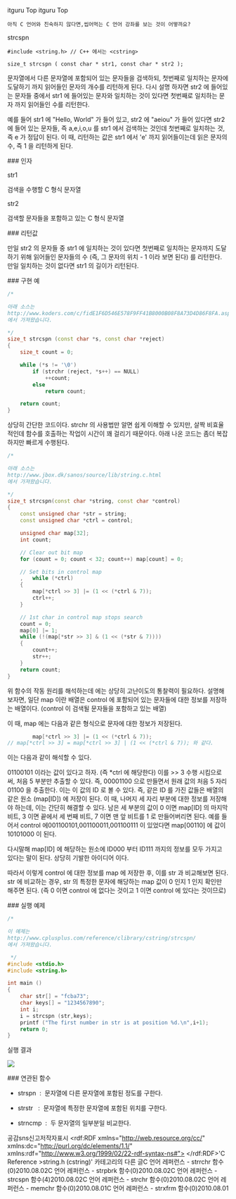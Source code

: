  itguru Top itguru Top

```warning
아직 C 언어와 친숙하지 않다면,씹어먹는 C 언어 강좌를 보는 것이 어떻까요?

```

strcspn

```info
#include <string.h> // C++ 에서는 <cstring>

size_t strcspn ( const char * str1, const char * str2 );
```


문자열에서 다른 문자열에 포함되어 있는 문자들을 검색하되, 첫번째로 일치하는 문자에 도달하기 까지 읽어들인 문자의 개수를 리턴하게 된다. 다시 설명 하자면 str2 에 들어있는 문자들 중에서 str1 에 들어있는 문자와 일치하는 것이 있다면 첫번째로 일치하는 문자 까지 읽어들인 수를 리턴한다.

예를 들어 str1 에 "Hello, World" 가 들어 있고, str2 에 "aeiou" 가 들어 있다면 str2 에 들어 있는 문자들, 즉 a,e,i,o,u 를 str1 에서 검색하는 것인데 첫번째로 일치하는 것, 즉 e 가 정답이 된다. 이 때, 리턴하는 값은 str1 에서 'e' 까지 읽어들이는데 읽은 문자의 수, 즉 1 을 리턴하게 된다.

### 인자

str1

검색을 수행할 C 형식 문자열

str2

검색할 문자들을 포함하고 있는 C 형식 문자열

### 리턴값

만일 str2 의 문자들 중 str1 에 일치하는 것이 있다면 첫번째로 일치하는 문자까지 도달하기 위해 읽어들인 문자들의 수 (즉, 그 문자의 위치 - 1 이라 보면 된다) 를 리턴한다. 만일 일치하는 것이 없다면 str1 의 길이가 리턴된다.

### 구현 예

```cpp
/*

아래 소스는
http://www.koders.com/c/fidE1F6D546E578F9FF41B8000B08F8A73D4D86F8FA.aspx
에서 가져왔습니다.

*/
size_t strcspn (const char *s, const char *reject)
{
    size_t count = 0;

    while (*s != '\0')
        if (strchr (reject, *s++) == NULL)
            ++count;
        else
            return count;

    return count;
}
```


상당히 간단한 코드이다. strchr 의 사용법만 알면 쉽게 이해할 수 있지만, 살짝 비효율 적인데 함수를 호출하는 작업이 시간이 꽤 걸리기 때문이다. 아래 나온 코드는 좀더 복잡하지만 빠르게 수행된다.

```cpp
/*

아래 소스는
http://www.jbox.dk/sanos/source/lib/string.c.html
에서 가져왔습니다.

*/
size_t strcspn(const char *string, const char *control)
{
    const unsigned char *str = string;
    const unsigned char *ctrl = control;

    unsigned char map[32];
    int count;

    // Clear out bit map
    for (count = 0; count < 32; count++) map[count] = 0;

    // Set bits in control map
    ,   while (*ctrl)
    {
        map[*ctrl >> 3] |= (1 << (*ctrl & 7));
        ctrl++;
    }

    // 1st char in control map stops search
    count = 0;
    map[0] |= 1;
    while (!(map[*str >> 3] & (1 << (*str & 7))))
    {
        count++;
        str++;
    }
    return count;
}
```


위 함수의 작동 원리를 해석하는데 에는 상당히 고난이도의 통찰력이 필요하다. 설명해보자면, 일단 map 이란 배열은 control 에 포함되어 있는 문자들에 대한 정보를 저장하는 배열이다. (control 이 검색될 문자들을 포함하고 있는 배열)

이 때, map 에는 다음과 같은 형식으로 문자에 대한 정보가 저장된다.

```cpp
        map[*ctrl >> 3] |= (1 << (*ctrl & 7));
// map[*ctrl >> 3] = map[*ctrl >> 3] | (1 << (*ctrl & 7)); 와 같다.
```


이는 다음과 같이 해석할 수 있다.

01100101 이라는 값이 있다고 하자. (즉 *ctrl 에 해당한다) 이를 >> 3 수행 시킴으로써, 처음 5 부분만 추출할 수 있다. 즉, 00001100 으로 만들면서 원래 값의 처음 5 자리 01100 을 추출한다. 이는 이 값의 ID 로 볼 수 있다. 즉, 같은 ID 를 가진 값들은 배열의 같은 원소 (map[ID]) 에 저장이 된다. 이 때, 나머지 세 자리 부분에 대한 정보를 저장해야 하는데, 이는 간단히 해결할 수 있다. 남은 세 부분의 값이 0 이면 map[ID] 의 마지막 비트, 3 이면 끝에서 세 번째 비트, 7 이면 맨 앞 비트를 1 로 만들어버리면 된다. 예를 들어서 control 에001100101,001100011,001100111 이 있었다면 map[00110] 에 값이 10101000 이 된다.

다시말해 map[ID] 에 해당하는 원소에 ID000 부터 ID111 까지의 정보를 모두 가지고 있다는 말이 된다. 상당히 기발한 아이디어 이다.

따라서 이렇게 control 에 대한 정보를 map 에 저장한 후, 이를 str 과 비교해보면 된다. str 에 비교하는 경우, str 의 특정한 문자에 해당하는 map 값이 0 인지 1 인지 확인만 해주면 된다. (즉 0 이면 control 에 없다는 것이고 1 이면 control 에 있다는 것이므로)

### 실행 예제

```cpp
/*

이 예제는
http://www.cplusplus.com/reference/clibrary/cstring/strcspn/
에서 가져왔습니다.

 */
#include <stdio.h>
#include <string.h>

int main ()
{
    char str[] = "fcba73";
    char keys[] = "1234567890";
    int i;
    i = strcspn (str,keys);
    printf ("The first number in str is at position %d.\n",i+1);
    return 0;
}
```


실행 결과

![](http://img1.daumcdn.net/thumb/R1920x0/?fname=http%3A%2F%2Fcfile8.uf.tistory.com%2Fimage%2F164A00274C559C0D15F82D)

### 연관된 함수


* strspn  :  문자열에 다른 문자열에 포함된 정도를 구한다.

* strstr   :  문자열에 특정한 문자열에 포함된 위치를 구한다.
* strncmp  :  두 문자열의 일부분일 비교한다.


공감sns신고저작자표시	<rdf:RDF xmlns="http://web.resource.org/cc/" xmlns:dc="http://purl.org/dc/elements/1.1/" xmlns:rdf="http://www.w3.org/1999/02/22-rdf-syntax-ns#">		<Work rdf:about="">			<license rdf:resource="http://creativecommons.org/licenses/by-fr/2.0/kr/" />		</Work>		<License rdf:about="http://creativecommons.org/licenses/by-fr/">			<permits rdf:resource="http://web.resource.org/cc/Reproduction"/>			<permits rdf:resource="http://web.resource.org/cc/Distribution"/>			<requires rdf:resource="http://web.resource.org/cc/Notice"/>			<requires rdf:resource="http://web.resource.org/cc/Attribution"/>			<permits rdf:resource="http://web.resource.org/cc/DerivativeWorks"/>		</License>	</rdf:RDF>'C Reference >string.h (cstring)' 카테고리의 다른 글C 언어 레퍼런스 - strrchr 함수(0)2010.08.02C 언어 레퍼런스 - strpbrk 함수(0)2010.08.02C 언어 레퍼런스 - strcspn 함수(4)2010.08.02C 언어 레퍼런스 - strchr 함수(0)2010.08.02C 언어 레퍼런스 - memchr 함수(0)2010.08.01C 언어 레퍼런스 - strxfrm 함수(0)2010.08.01

